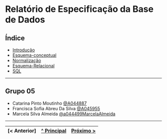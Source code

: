 # Relatório de Especificação da Base de Dados

## Índice
- [Introdução](rebd01.md)
- [Esquema-conceptual](rebd02.md)
- [Normalização](rebd03.md)
- [Esquema-Relacional](rebd04.md)
- [SQL](rebd05.md)

---

## Grupo 05

* Catarina Pinto Moutinho [@A044887](https://github.com/A044887)
* Francisca Sofia Abreu Da Silva [@A045955](https://github.com/A045955)
* Marcela Silva Almeida [@a044499MarcelaAlmeida](https://github.com/a044499MarcelaAlmeida)

---

[< Anterior] | [^ Principal](/../../) | [Próximo >](rebd01.md)
:--- | :---: | ---: 


